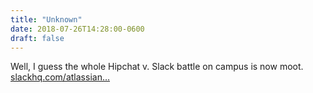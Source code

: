 ```yaml
---
title: "Unknown"
date: 2018-07-26T14:28:00-0600
draft: false
---
```


Well, I guess the whole Hipchat v. Slack battle on campus is now moot. [slackhq.com/atlassian…](https://slackhq.com/atlassian-and-slack-partnership)
